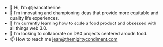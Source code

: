 - 👋 Hi, I’m @jeancatherine
- 👀 I’m innovating and championing ideas that provide more equitable and quality life experiences.
- 🌱 I’m currently learning how to scale a food product and obsessed with all things web 3.0.
- 💞️ I’m looking to collaborate on DAO projects centered aroudn food.
- 📫 How to reach me jean@themightycondiment.com

<!---
jeancatherine/jeancatherine is a ✨ special ✨ repository because its `README.md` (this file) appears on your GitHub profile.
You can click the Preview link to take a look at your changes.
--->

